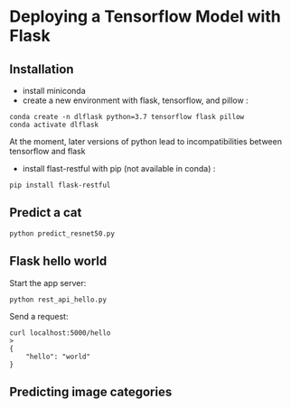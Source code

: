 # Deploying a Tensorflow Model with Flask

## Installation 

* install miniconda
* create a new environment with flask, tensorflow, and pillow :  

```
conda create -n dlflask python=3.7 tensorflow flask pillow
conda activate dlflask
```

At the moment, later versions of python lead to incompatibilities between tensorflow and flask

* install flast-restful with pip (not available in conda) : 

```
pip install flask-restful
```

## Predict a cat

```
python predict_resnet50.py
```

## Flask hello world

Start the app server: 

```
python rest_api_hello.py
```

Send a request:

```
curl localhost:5000/hello
> 
{
    "hello": "world"
}
```

## Predicting image categories 

